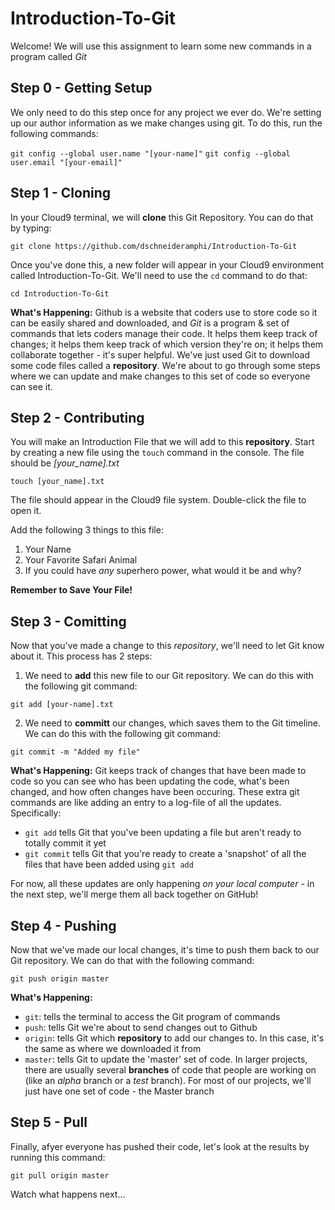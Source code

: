 # Introduction-To-Git
Welcome! We will use this assignment to learn some new commands in a program called *Git*

## Step 0 - Getting Setup

We only need to do this step once for any project we ever do. We're setting up our author information as we make changes using git. To do this, run the following commands:

`git config --global user.name "[your-name]"`
`git config --global user.email "[your-email]"`

## Step 1 - Cloning

In your Cloud9 terminal, we will **clone** this Git Repository. You can do that by typing:

`git clone https://github.com/dschneideramphi/Introduction-To-Git`

Once you've done this, a new folder will appear in your Cloud9 environment called Introduction-To-Git. We'll need to use the `cd` command to do that:

`cd Introduction-To-Git`

**What's Happening:** Github is a website that coders use to store code so it can be easily shared and downloaded, and *Git* is a program & set of commands that lets coders manage their code. It helps them keep track of changes; it helps them keep track of which version they're on; it helps them collaborate together - it's super helpful. We've just used Git to download some code files called a **repository**. We're about to go through some steps where we can update and make changes to this set of code so everyone can see it.

## Step 2 - Contributing

You will make an Introduction File that we will add to this **repository**. Start by creating a new file using the `touch` command in the console. The file should be *[your_name].txt*

`touch [your_name].txt`

The file should appear in the Cloud9 file system. Double-click the file to open it.

Add the following 3 things to this file:

1) Your Name
2) Your Favorite Safari Animal
3) If you could have *any* superhero power, what would it be and why?

**Remember to Save Your File!**

## Step 3 - Comitting

Now that you've made a change to this *repository*, we'll need to let Git know about it. This process has 2 steps:
1) We need to **add** this new file to our Git repository. We can do this with the following git command:

`git add [your-name].txt`

2) We need to **committ** our changes, which saves them to the Git timeline. We can do this with the following git command:

`git commit -m "Added my file"`

**What's Happening:** Git keeps track of changes that have been made to code so you can see who has been updating the code, what's been changed, and how often changes have been occuring. These extra git commands are like adding an entry to a log-file of all the updates. Specifically:
- `git add` tells Git that you've been updating a file but aren't ready to totally commit it yet
- `git commit` tells Git that you're ready to create a 'snapshot' of all the files that have been added using `git add`

For now, all these updates are only happening *on your local computer* - in the next step, we'll merge them all back together on GitHub!

## Step 4 - Pushing

Now that we've made our local changes, it's time to push them back to our Git repository. We can do that with the following command:

`git push origin master`

**What's Happening:**
- `git`: tells the terminal to access the Git program of commands
- `push`: tells Git we're about to send changes out to Github
- `origin`: tells Git which **repository** to add our changes to. In this case, it's the same as where we downloaded it from
- `master`: tells Git to update the 'master' set of code. In larger projects, there are usually several **branches** of code that people are working on (like an *alpha* branch or a *test* branch). For most of our projects, we'll just have one set of code - the Master branch

## Step 5 - Pull

Finally, afyer everyone has pushed their code, let's look at the results by running this command:

`git pull origin master`

Watch what happens next...
